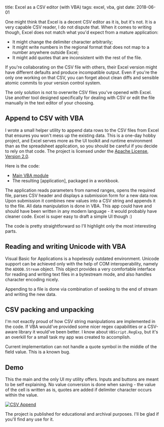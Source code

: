 title: Excel as a CSV editor (with VBA)
tags: excel, vba, gist
date: 2018-06-01

One might think that Excel is a decent CSV editor as it is, but it's not. It is
a very capable CSV reader, I do not dispute that. When it comes to writing though,
Excel does not match what you'd expect from a mature application:

- It might change the delimiter character arbitrarily;
- It might write numbers in the regional format that does not map to a number
  anywhere outside Excel;
- It might add quotes that are inconsistent with the rest of the file.

If you're collaborating on the CSV file with others, their Excel version might
have different defaults and produce incompatible output.  Even if you're the only
one working on that CSV, you can forget about clean diffs and sensible atomic
commits to your version control system.

The only solution is not to overwrite CSV files you've opened with Excel. Use
another tool designed specifically for dealing with CSV or edit the file
manually in the text editor of your choosing.

## Append to CSV with VBA

I wrote a small helper utility to append data rows to the CSV files from Excel that
ensures you won't mess up the existing data. This is a one-day hobby project, and
Excel serves more as the UI toolkit and runtime environment than as the
spreadsheet application, so you should be careful if you decide to rely on that
code. The project is licensed under the [Apache License, Version 2.0][license].

Here is the code:

- [Main VBA module][CSVAppend.bas]
- The resulting [application], packaged in a workbook.

The application reads parameters from named ranges, opens the required file,
parses CSV header and displays a submission form for a new data row. Upon
submission it combines new values into a CSV string and appends it to the file.
All data manipulation is done in VBA. This app could have and should have been
written in any modern language - it would probably have cleaner code. Excel is
super easy to draft a simple UI though :)

The code is pretty straightforward so I'll highlight only the most interesting
parts.

## Reading and writing Unicode with VBA

Visual Basic for Applications is a hopelessly outdated environment. Unicode
support can be achieved only with the help of COM interoperability, namely the
`ADODB.Stream` object. This object provides a very comfortable interface for
reading and writing text files in a bytestream mode, and also handles character
encoding nicely.

Appending to a file is done via combination of seeking to the end of stream
and writing the new data.

## CSV packing and unpacking

I'm not exactly proud of how CSV string manipulations are implemented in the code.
If VBA would've provided some nicer regex capabilities or a CSV-aware library it
would've been better. I know about `VBScript.RegExp`, but it's an overkill for a
small task my app was created to accomplish.

Current implementation can not handle a quote symbol in the middle of the field
value. This is a known bug.

## Demo

This the main and the only UI my utility offers. Inputs and buttons are meant to
be self explaining. No value conversion is done when saving - the value of the
cell is written as is, quotes are added if delimiter character occurs within
the value.

[![CSV Append][screenshot]][screenshot]

The project is published for educational and archival purposes. I'll be glad if
you'll find any use for it.

[CSVAppend.bas]:
[application]:
[license]: http://www.apache.org/licenses/LICENSE-2.0
[screenshot]: {attach}/resources/csv-append.png
